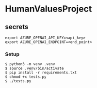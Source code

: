 HumanValuesProject
===================

## secrets 

```
export AZURE_OPENAI_API_KEY=<api_key>
export AZURE_OPENAI_ENDPOINT=<end_point>
```

### Setup 

```
$ python3 -m venv .venv
$ source .venv/bin/activate
$ pip install -r requirements.txt
$ chmod +x tests.py 
$ ./tests.py 
``` 


